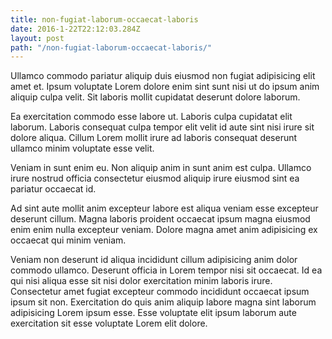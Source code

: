```yaml
---
title: non-fugiat-laborum-occaecat-laboris
date: 2016-1-22T22:12:03.284Z
layout: post
path: "/non-fugiat-laborum-occaecat-laboris/"
---
```


Ullamco commodo pariatur aliquip duis eiusmod non fugiat adipisicing elit amet et. Ipsum voluptate Lorem dolore enim sint sunt nisi ut do ipsum anim aliquip culpa velit. Sit laboris mollit cupidatat deserunt dolore laborum.

Ea exercitation commodo esse labore ut. Laboris culpa cupidatat elit laborum. Laboris consequat culpa tempor elit velit id aute sint nisi irure sit dolore aliqua. Cillum Lorem mollit irure ad laboris consequat deserunt ullamco minim voluptate esse velit.

Veniam in sunt enim eu. Non aliquip anim in sunt anim est culpa. Ullamco irure nostrud officia consectetur eiusmod aliquip irure eiusmod sint ea pariatur occaecat id.

Ad sint aute mollit anim excepteur labore est aliqua veniam esse excepteur deserunt cillum. Magna laboris proident occaecat ipsum magna eiusmod enim enim nulla excepteur veniam. Dolore magna amet anim adipisicing ex occaecat qui minim veniam.

Veniam non deserunt id aliqua incididunt cillum adipisicing anim dolor commodo ullamco. Deserunt officia in Lorem tempor nisi sit occaecat. Id ea qui nisi aliqua esse sit nisi dolor exercitation minim laboris irure. Consectetur amet fugiat excepteur commodo incididunt occaecat ipsum ipsum sit non. Exercitation do quis anim aliquip labore magna sint laborum adipisicing Lorem ipsum esse. Esse voluptate elit ipsum laborum aute exercitation sit esse voluptate Lorem elit dolore.